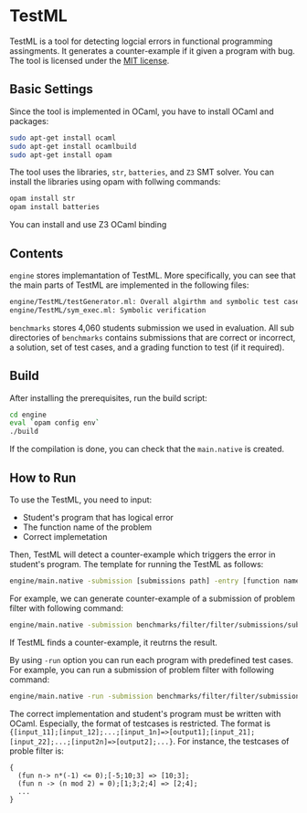 # TestML

TestML is a tool for detecting logcial errors in functional programming assingments.
It generates a counter-example if it given a program with bug.
The tool is licensed under the [MIT license](LICENSE.txt).

## Basic Settings

Since the tool is implemented in OCaml, you have to install OCaml and packages:

```bash
sudo apt-get install ocaml
sudo apt-get install ocamlbuild
sudo apt-get install opam
```

The tool uses the libraries, ``str``, ``batteries``, and ``Z3`` SMT solver.
You can install the libraries using opam with follwing commands:

```bash
opam install str
opam install batteries
```

You can install and use Z3 OCaml binding 

## Contents

``engine`` stores implemantation of TestML. More specifically, you can see that the main parts of TestML are implemented in the following files:

```bash
engine/TestML/testGenerator.ml: Overall algirthm and symbolic test case generation
engine/TestML/sym_exec.ml: Symbolic verification
```

``benchmarks`` stores 4,060 students submission we used in evaluation. All sub directories of ``benchmarks`` contains submissions that are correct or incorrect, a solution, set of test cases, and a grading function to test (if it required).

## Build

After installing the prerequisites, run the build script:

```bash
cd engine
eval `opam config env`
./build
```

If the compilation is done, you can check that the ``main.native`` is created.

## How to Run

To use the TestML, you need to input:

 - Student's program that has logical error
 - The function name of the problem
 - Correct implemetation

Then, TestML will detect a counter-example which triggers the error in student's program.
The template for running the TestML as follows:

```bash
engine/main.native -submission [submissions path] -entry [function name] -solution [solution path]
```

For example, we can generate counter-example of a submission of problem filter with following command:

```bash
engine/main.native -submission benchmarks/filter/filter/submissions/sub1.ml -entry filter -solution benchmarks/filter/filter/sol.ml
`````

If TestML finds a counter-example, it reutrns the result.

By using ``-run`` option you can run each program with predefined test cases. 
For example, you can run a submission of problem filter with following command:

```bash
engine/main.native -run -submission benchmarks/filter/filter/submissions/sub1.ml -entry filter -testcases benchmarks/filter/filter/testcases
```

The correct implementation and student's program must be written with OCaml.
Especially, the format of testcases is restricted.
The format is ```{[input_11];[input_12];...;[input_1n]=>[output1];[input_21];[input_22];...;[input2n]=>[output2];...}```.
For instance, the testcases of proble filter is:
```
{
  (fun n-> n*(-1) <= 0);[-5;10;3] => [10;3];
  (fun n -> (n mod 2) = 0);[1;3;2;4] => [2;4];
  ...
}
```
